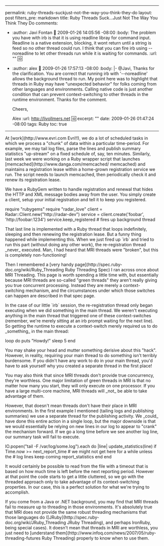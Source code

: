 ----- 
permalink: ruby-threads-suckjust-not-the-way-you-think-they-do
layout: post
filters_pre: markdown
title: Ruby Threads Suck&#8230;Just Not The Way You Think They Do
comments: 
- :author: Javi Fontan
  :date: 2009-01-26 14:05:56 -08:00
  :body: The problem you have with irb is that it is using readline libray for command input. Readline is a native extension, blocking, it wont return until a string is feed so no other thread could run. I think that you can fire irb using --noreadline to let other threads run while it is waiting for commands.
  :url: ""
  :id: 
- :author: alex
  :date: 2009-01-26 17:57:13 -08:00
  :body: |-
    @Javi, Thanks for the clarification. You are correct that running irb with '--noreadline' allows the background thread to run. My point here was to highlight that threads in Ruby may have "unexpected behavior" for folks coming from other languages and environments. Calling native code is just another condition that can prevent context-switching to other threads in the runtime environment. Thanks for the comment.
    
    Cheers,
    
    Alex
  :url: http://livollmers.net
  :id: 
excerpt: ""
date: 2009-01-26 01:47:24 -08:00
tags: Ruby
toc: true
-----
<p>At [work](http://www.evri.com Evri!!), we do a lot of scheduled tasks in which we process a "chunk" of data within a particular time-period. For example, we may tail log files, parse the lines and publish summary statistics "up-stream" on a fixed schedule of, say, ten minutes. Similarly, last week we were working on a Ruby wrapper script that launches [memcached](http://www.danga.com/memcached/ memcached) and maintains a registration lease within a home-grown registration service we run. The script needs to launch memcached, then periodically check it and renew its registration lease.

<p>We have a RubyGem written to handle registration and renewal that hides the HTTP and XML message bodies away from the user. You simply create a client, setup your initial registration and tell it to keep you registered.


<span class="meta meta_require meta_require_ruby"><span class="keyword keyword_other keyword_other_special-method keyword_other_special-method_ruby">require <span class="punctuation punctuation_definition punctuation_definition_string punctuation_definition_string_begin punctuation_definition_string_begin_ruby">"rubygems"</span></span>
<span class="keyword keyword_other keyword_other_special-method keyword_other_special-method_ruby">require <span class="punctuation punctuation_definition punctuation_definition_string punctuation_definition_string_begin punctuation_definition_string_begin_ruby">"radar_love"</span></span>
client = Radar::Client.new(<span class="punctuation punctuation_definition punctuation_definition_string punctuation_definition_string_begin punctuation_definition_string_begin_ruby">"http://radar-dev"</span>)
service = client.create(<span class="punctuation punctuation_definition punctuation_definition_string punctuation_definition_string_begin punctuation_definition_string_begin_ruby">'foobar'</span>, <span class="punctuation punctuation_definition punctuation_definition_string punctuation_definition_string_begin punctuation_definition_string_begin_ruby">'http://foobar:1234'</span>)
service.keep_registered <span class="punctuation punctuation_definition punctuation_definition_comment punctuation_definition_comment_ruby"># fires up background thread</span></span>
</pre>
<p>That last line is implemented with a Ruby thread that loops indefinitely, sleeping and then renewing the registration lease. But a funny thing happened while implementing this. When we just fired up `irb` and tried to run this part (without doing any other work), the re-registration thread _never_ executed. Man, I had heard that MRI threads were "broken", but this is completely non-functioning!

<p>Then I remembered a [very handy page](http://spec.ruby-doc.org/wiki/Ruby_Threading Ruby Threading Spec) I ran across once about MRI Threading. This page is worth spending a little time with, but essentially because MRI threads are so-called "green threads" they aren't really giving you true concurrent processing. Instead they are merely a context-switching mechanism, and the circumstances under which those switches can happen are described in that spec page.

<p>In the case of our little `irb` session, the re-registration thread only began executing when we did something in the main thread. We weren't executing anything in the main thread that triggered one of these context-switches (remember, we're merely sitting at an irb prompt waiting for the next line). So getting the runtime to execute a context-switch merely required us to do _something_ in the main thread:


<span class="keyword keyword_other keyword_other_special-method keyword_other_special-method_ruby">loop <span class="keyword keyword_control keyword_control_start-block keyword_control_start-block_ruby">do
</span>  puts <span class="punctuation punctuation_definition punctuation_definition_string punctuation_definition_string_begin punctuation_definition_string_begin_ruby">"Howdy!"  </span>
  sleep 5
end</span>
</pre>
<p>You may shake your head and mutter something derisive about this "hack". However, in reality, requiring your main thread to do something isn't terribly burdensome. If you didn't have any work to do in your main thread, you'd have to ask yourself why you created a separate thread in the first place!

<p>You may also think that since MRI threads don't provide true concurrency, they're worthless. One major limitation of green threads in MRI is that no matter how many you start, they will only execute on one processor. If you have a large multi-core machine, MRI threads will _not_ be able to take advantage of them.

<p>However, that doesn't mean threads don't have their place in MRI environments. In the first example I mentioned (tailing logs and publishing summaries) we use a separate thread for the publishing activity. We _could_ have done this entire action in a single loop, but the major downside is that we would essentially be relying on new lines in our log to appear to "crank" the mechanism forward. If we go a long time before we see another log line, our summary task will fail to execute.

<span class="support support_class support_class_ruby">IO.popen(<span class="punctuation punctuation_definition punctuation_definition_string punctuation_definition_string_begin punctuation_definition_string_begin_ruby">"tail -F /var/log/some.log"</span>).each do |line|
  update_statistics(line)
  if Time.now &gt;= next_report_time
    <span class="punctuation punctuation_definition punctuation_definition_comment punctuation_definition_comment_ruby"># we might not get here for a while unless the
</span>    <span class="punctuation punctuation_definition punctuation_definition_comment punctuation_definition_comment_ruby"># log lines keep coming
</span>    report_statistics
  end
end</span></pre>
<p>It would certainly be possible to read from the file with a timeout that is based on how much time is left before the next reporting period. However at that point the code starts to get a little cluttered, so we go with the threaded approach only to take advantage of its context-switching properties. In our case, this is a perfect solution for what we're trying to accomplish.

<p>If you come from a Java or .NET background, you may find that MRI threads fail to measure up to threading in those environments. It's absolutely true that MRI does not provide the same robust threading mechanisms that those languages do ([JRuby](http://spec.ruby-doc.org/wiki/JRuby_Threading JRuby Threading), and perhaps IronRuby, being special cases). It doesn't mean that threads in MRI are worthless, you just need to [understand them](http://www.infoq.com/news/2007/05/ruby-threading-futures Ruby Threading) properly to know when to use them.


